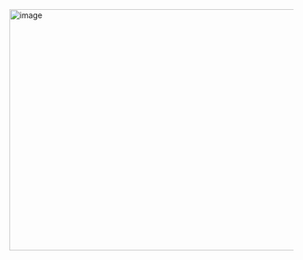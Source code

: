 <img width="917" height="429" alt="image" src="https://github.com/user-attachments/assets/07121320-081c-4e5a-8549-33099e266a2f" />

